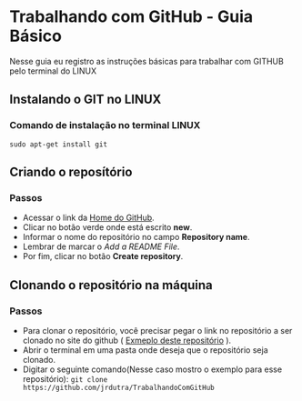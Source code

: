 # Trabalhando com GitHub - Guia Básico

Nesse guia eu registro as instruções básicas para trabalhar com GITHUB pelo terminal do LINUX

## Instalando o GIT no LINUX

### Comando de instalação no terminal LINUX

```
sudo apt-get install git
```

## Criando o reposítório

### Passos

+ Acessar o link da [Home do GitHub](https://github.com/).
+ Clicar no botão verde onde está escrito **new**.
+ Informar o nome do repositório no campo **Repository name**.
+ Lembrar de marcar o *Add a README File*.
+ Por fim, clicar no botão **Create repository**.

## Clonando o repositório na máquina

### Passos

+ Para clonar o repositório, você precisar pegar o link no repositório a ser clonado no site 
do github ( [Exmeplo deste repositório](https://github.com/jrdutra/TrabalhandoComGitHub) ).
+ Abrir o terminal em uma pasta onde deseja que o repositório seja clonado.
+ Digitar o seguinte comando(Nesse caso mostro o exemplo para esse repositório): ```git clone https://github.com/jrdutra/TrabalhandoComGitHub```